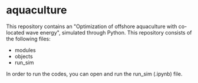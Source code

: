 # aquaculture
This repository contains an "Optimization of offshore aquaculture with co-located wave energy", simulated through Python.
This repository consists of the following files:
- modules
- objects
- run_sim

In order to run the codes, you can open and run the run_sim (.ipynb) file.
